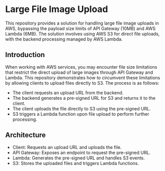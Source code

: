# Large File Image Upload

This repository provides a solution for handling large file image uploads in AWS, bypassing the payload size limits of API Gateway (10MB) and AWS Lambda (6MB). The solution involves using AWS S3 for direct file uploads, with the backend processing managed by AWS Lambda.

## Introduction

When working with AWS services, you may encounter file size limitations that restrict the direct upload of large images through API Gateway and Lambda. This repository demonstrates how to circumvent these limitations by allowing clients to upload files directly to S3. The process is as follows:

- The client requests an upload URL from the backend.
- The backend generates a pre-signed URL for S3 and returns it to the client.
- The client uploads the file directly to S3 using the pre-signed URL.
- S3 triggers a Lambda function upon file upload to perform further processing.

## Architecture

- Client: Requests an upload URL and uploads the file.
- API Gateway: Exposes an endpoint to request the pre-signed URL.
- Lambda: Generates the pre-signed URL and handles S3 events.
- S3: Stores the uploaded files and triggers Lambda functions.
